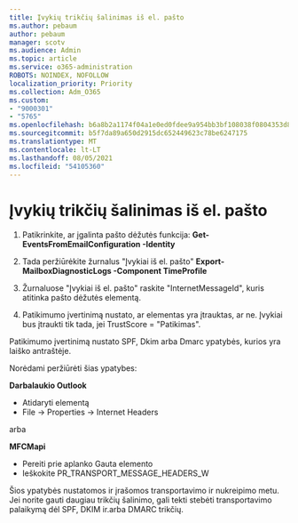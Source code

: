 ```yaml
---
title: Įvykių trikčių šalinimas iš el. pašto
ms.author: pebaum
author: pebaum
manager: scotv
ms.audience: Admin
ms.topic: article
ms.service: o365-administration
ROBOTS: NOINDEX, NOFOLLOW
localization_priority: Priority
ms.collection: Adm_O365
ms.custom:
- "9000301"
- "5765"
ms.openlocfilehash: b6a8b2a1174f04a1e0ed0fdee9a954bb3bf108038f0804353d84755e490f5f47
ms.sourcegitcommit: b5f7da89a650d2915dc652449623c78be6247175
ms.translationtype: MT
ms.contentlocale: lt-LT
ms.lasthandoff: 08/05/2021
ms.locfileid: "54105360"
---
```

# <a name="troubleshooting-events-from-email"></a>Įvykių trikčių šalinimas iš el. pašto

1. Patikrinkite, ar įgalinta pašto dėžutės funkcija: **Get-EventsFromEmailConfiguration -Identity <mailbox>**

2. Tada peržiūrėkite žurnalus "Įvykiai iš el. pašto" **Export-MailboxDiagnosticLogs <mailbox> -Component TimeProfile**

3. Žurnaluose "Įvykiai iš el. pašto" raskite "InternetMessageId", kuris atitinka pašto dėžutės elementą.  

4. Patikimumo įvertinimą nustato, ar elementas yra įtrauktas, ar ne. Įvykiai bus įtraukti tik tada, jei TrustScore = "Patikimas".

Patikimumo įvertinimą nustato SPF, Dkim arba Dmarc ypatybės, kurios yra laiško antraštėje.

Norėdami peržiūrėti šias ypatybes:

**Darbalaukio Outlook**

- Atidaryti elementą
- File -> Properties -> Internet Headers

arba

**MFCMapi**

- Pereiti prie aplanko Gauta elemento
- Ieškokite PR_TRANSPORT_MESSAGE_HEADERS_W

Šios ypatybės nustatomos ir įrašomos transportavimo ir nukreipimo metu. Jei norite gauti daugiau trikčių šalinimo, gali tekti stebėti transportavimo palaikymą dėl SPF, DKIM ir.arba DMARC trikčių.